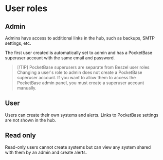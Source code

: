# User roles

## Admin

Admins have access to additional links in the hub, such as backups, SMTP settings, etc.

The first user created is automatically set to admin and has a PocketBase superuser account with the same email and password.

> [!TIP] PocketBase superusers are separate from Beszel user roles
> Changing a user's role to admin does not create a PocketBase superuser account. If you want to allow them to access the PocketBase admin panel, you must create a superuser account manually.

## User

Users can create their own systems and alerts. Links to PocketBase settings are not shown in the hub.

## Read only

Read-only users cannot create systems but can view any system shared with them by an admin and create alerts.
